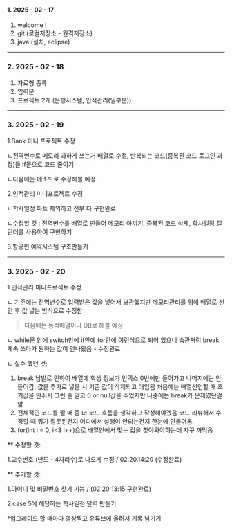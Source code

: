 #### 1. 2025 - 02 - 17
1. welcome !
2. git (로컬저장소 - 원격저장소)
3. java (설치, eclipse)

---
### 2. 2025 - 02 - 18
1. 자료형 종류
2. 입력문
3. 프로젝트 2개 (은행시스템, 인적관리(일부분))

---
### 3. 2025 - 02 - 19
1.Bank 미니 프로젝트 수정

ㄴ전역변수로 메모리 과하게 쓰는거 배열로 수정, 반복되는 코드(중복된 코드 로그인 과정)들 if문으로 코드 줄이기

ㄴ다음에는 메소드로 수정해볼 예정


2.인적관리 미니프로젝트 수정

ㄴ학사일정 파트 제외하고 전부 다 구현완료

ㄴ수정할 것 : 전역변수를 배열로 만들어 메모리 아끼기, 중복된 코드 삭제, 학사일정 캘린더를 사용하여 구현하기


3.항공편 예약시스템 구조만들기

---
### 3. 2025 - 02 - 20
1.인적관리 미니프로젝트 수정

ㄴ 기존에는 전역변수로 입력받은 값을 넣어서 보관했지만 메모리관리를 위해 배열로 선언 후 값 넣는 방식으로 수정함
> 다음에는 동적배열이나 DB로 해볼 예정

ㄴ while문 안에 switch안에 if안에 for안에 이런식으로 되어 있으니 습관처럼 break 계속 쓰다가 원하는 값이 안나왔음 - 수정완료

ㄴ 실수 했던 것: 
1. break 남발로 인하여 배열에 학생 정보가 인덱스 0번에만 들어가고 나머지에는 안들어감, 값을 추가로 넣을 시 기존 값이 삭제되고 대입됨 처음에는 배열선언할 때 초기값을 안줘서 그런 줄 알고 0 or null값을 주었지만 나중에는 break가 문제였단걸 앎
2. 전체적인 코드를 짤 때 좀 더 코드 흐름을 생각하고 작성해야겠음 코드 리뷰해서 수정할 때 뭐가 잘못된건지 어디에서 실행이 안되는건지 한눈에 안들어옴.
3. for(int i = 0, i<3 i++)으로 배열안에서 맞는 값을 찾아와야하는데 자꾸 까먹음

** 수정할 것: 

1.교수번호 (년도 - 4자리수)로 나오게 수정 / 02.20.14:20 (수정완료)

** 추가할 것: 

1.아이디 및 비밀번호 찾기 기능 / (02.20 13:15 구현완료)  

2.case 5에 해당하는 학사일정 달력 만들기

*업그레이드 할 때마다 영상찍고 유튜브에 올려서 기록 남기기
